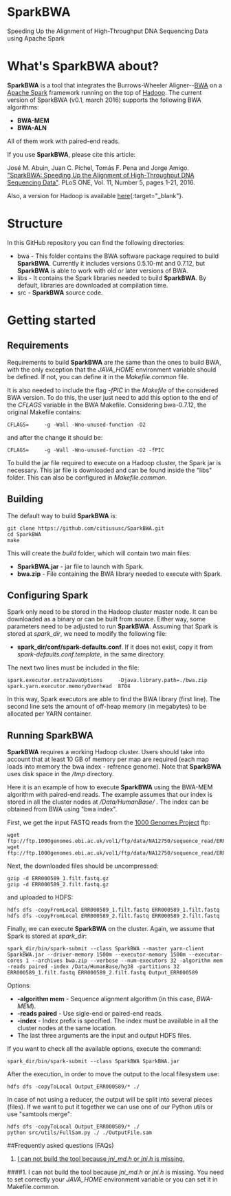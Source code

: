 # SparkBWA
Speeding Up the Alignment of High-Throughput DNA Sequencing Data using Apache Spark

# What's SparkBWA about? #

**SparkBWA** is a tool that integrates the Burrows-Wheeler Aligner--[BWA][1] on a [Apache Spark][4] framework running on the top of [Hadoop][2]. The current version of SparkBWA (v0.1, march 2016) supports the following BWA algorithms:

* **BWA-MEM**
* **BWA-ALN**

All of them work with paired-end reads.

If you use **SparkBWA**, please cite this article:

José M. Abuin, Juan C. Pichel, Tomás F. Pena and Jorge Amigo. ["SparkBWA: Speeding Up the Alignment of High-Throughput DNA Sequencing Data"][5]. PLoS ONE, Vol. 11, Number 5, pages 1-21, 2016.

Also, a version for Hadoop is available [here](https://github.com/citiususc/BigBWA){:target="_blank"}.

# Structure #
In this GitHub repository you can find the following directories:

* bwa - This folder contains the BWA software package required to build **SparkBWA**. Currently it includes versions 0.5.10-mt and 0.7.12, but **SparkBWA** is able to work with old or later versions of BWA.
* libs - It contains the Spark libraries needed to build **SparkBWA**. By default, libraries are downloaded at compilation time.
* src - **SparkBWA** source code.

# Getting started #

## Requirements
Requirements to build **SparkBWA** are the same than the ones to build BWA, with the only exception that the *JAVA_HOME* environment variable should be defined. If not, you can define it in the *Makefile.common* file. 

It is also needed to include the flag *-fPIC* in the *Makefile* of the considered BWA version. To do this, the user just need to add this option to the end of the *CFLAGS* variable in the BWA Makefile. Considering bwa-0.7.12, the original Makefile contains:

	CFLAGS=		-g -Wall -Wno-unused-function -O2

and after the change it should be:

	CFLAGS=		-g -Wall -Wno-unused-function -O2 -fPIC

To build the jar file required to execute on a Hadoop cluster, the Spark jar is necessary. This jar file is downloaded and can be found inside the "libs" folder. This can also be configured in *Makefile.common*.

## Building
The default way to build **SparkBWA** is:

	git clone https://github.com/citiususc/SparkBWA.git
	cd SparkBWA
	make
		
This will create the *build* folder, which will contain two main files:

* **SparkBWA.jar** - jar file to launch with Spark.
* **bwa.zip** - File containing the BWA library needed to execute with Spark.

## Configuring Spark
Spark only need to be stored in the Hadoop cluster master node. It can be downloaded as a binary or can be built from source. Either way, some parameters need to be adjusted to run **SparkBWA**. Assuming that Spark is stored at *spark_dir*, we need to modify the following file:
* **spark_dir/conf/spark-defaults.conf**. If it does not exist, copy it from *spark-defaults.conf.template*, in the same directory.

The next two lines must be included in the file:
	
	spark.executor.extraJavaOptions		-Djava.library.path=./bwa.zip
	spark.yarn.executor.memoryOverhead	8704
	
In this way, Spark executors are able to find the BWA library (first line). The second line sets the amount of off-heap memory (in megabytes) to be allocated per YARN container. 

## Running SparkBWA ##
**SparkBWA** requires a working Hadoop cluster. Users should take into account that at least 10 GB of memory per map are required (each map loads into memory the bwa index - refrence genome). Note that **SparkBWA** uses disk space in the */tmp* directory.

Here it is an example of how to execute **SparkBWA** using the BWA-MEM algorithm with paired-end reads. The example assumes that our index is stored in all the cluster nodes at */Data/HumanBase/* . The index can be obtained from BWA using "bwa index".

First, we get the input FASTQ reads from the [1000 Genomes Project][3] ftp:

	wget ftp://ftp.1000genomes.ebi.ac.uk/vol1/ftp/data/NA12750/sequence_read/ERR000589_1.filt.fastq.gz
	wget ftp://ftp.1000genomes.ebi.ac.uk/vol1/ftp/data/NA12750/sequence_read/ERR000589_2.filt.fastq.gz
	
Next, the downloaded files should be uncompressed:

	gzip -d ERR000589_1.filt.fastq.gz
	gzip -d ERR000589_2.filt.fastq.gz
	
and uploaded to HDFS:

	hdfs dfs -copyFromLocal ERR000589_1.filt.fastq ERR000589_1.filt.fastq
	hdfs dfs -copyFromLocal ERR000589_2.filt.fastq ERR000589_2.filt.fastq
	
Finally, we can execute **SparkBWA** on the cluster. Again, we assume that Spark is stored at *spark_dir*:

	spark_dir/bin/spark-submit --class SparkBWA --master yarn-client SparkBWA.jar --driver-memory 1500m --executor-memory 1500m --executor-cores 1 --archives bwa.zip --verbose --num-executors 32 -algorithm mem -reads paired -index /Data/HumanBase/hg38 -partitions 32 ERR000589_1.filt.fastq ERR000589_2.filt.fastq Output_ERR000589

Options:
* **-algorithm mem** - Sequence alignment algorithm (in this case, *BWA-MEM*).
* **-reads paired** - Use sigle-end or paired-end reads.
* **-index** - Index prefix is specified. The index must be available in all the cluster nodes at the same location.
* The last three arguments are the input and output HDFS files.

If you want to check all the available options, execute the command:

	spark_dir/bin/spark-submit --class SparkBWA SparkBWA.jar

After the execution, in order to move the output to the local filesystem use: 

	hdfs dfs -copyToLocal Output_ERR000589/* ./
	
In case of not using a reducer, the output will be split into several pieces (files). If we want to put it together we can use one of our Python utils or use "samtools merge":

	hdfs dfs -copyToLocal Output_ERR000589/* ./
	python src/utils/FullSam.py ./ ./OutputFile.sam
	
##Frequently asked questions (FAQs)

1. [I can not build the tool because *jni_md.h* or *jni.h* is missing.](#building1)

####<a name="building1"></a>1. I can not build the tool because *jni_md.h* or *jni.h* is missing.
You need to set correctly your *JAVA_HOME* environment variable or you can set it in Makefile.common.

[1]: https://github.com/lh3/bwa
[2]: https://hadoop.apache.org/
[3]: http://www.1000genomes.org/
[4]: http://spark.apache.org/
[5]: http://dx.doi.org/10.1371/journal.pone.0155461
